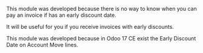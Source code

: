 This module was developed because there is no way to know when you can pay an
invoice if has an early discount date.

It will be useful for you if you receive invoices with early discounts.

This module was developed because in Odoo 17 CE exist the Early Discount Date on
Account Move lines.
